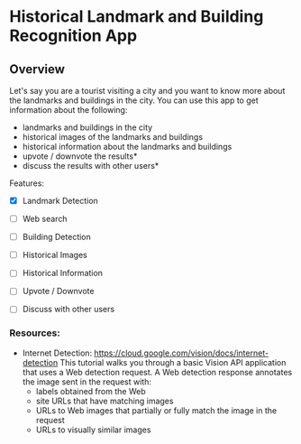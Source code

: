 # Historical Landmark and Building Recognition App

## Overview

Let's say you are a tourist visiting a city and you want to know more about the landmarks and buildings in the city. You can use this app to get information about the following:
- landmarks and buildings in the city
- historical images of the landmarks and buildings
- historical information about the landmarks and buildings
- upvote / downvote the results*
- discuss the results with other users*

Features:
- [x] Landmark Detection
- [ ] Web search
- [ ] Building Detection
- [ ] Historical Images
- [ ] Historical Information
- [ ] Upvote / Downvote
- [ ] Discuss with other users


### Resources:

- Internet Detection: https://cloud.google.com/vision/docs/internet-detection
    This tutorial walks you through a basic Vision API application that uses a Web detection request. A Web detection response annotates the image sent in the request with:
    - labels obtained from the Web
    - site URLs that have matching images
    - URLs to Web images that partially or fully match the image in the request
    - URLs to visually similar images